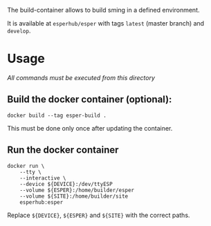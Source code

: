 The build-container allows to build sming in a defined environment.

It is available at `esperhub/esper` with tags `latest` (master branch) and `develop`.

# Usage
*All commands must be executed from this directory*

## Build the docker container (optional):
```shell
docker build --tag esper-build .
```
This must be done only once after updating the container.

## Run the docker container

```shell
docker run \
    --tty \
    --interactive \
    --device ${DEVICE}:/dev/ttyESP
    --volume ${ESPER}:/home/builder/esper
    --volume ${SITE}:/home/builder/site
    esperhub:esper
```
Replace `${DEVICE}`, `${ESPER}` and `${SITE}` with the correct paths.

